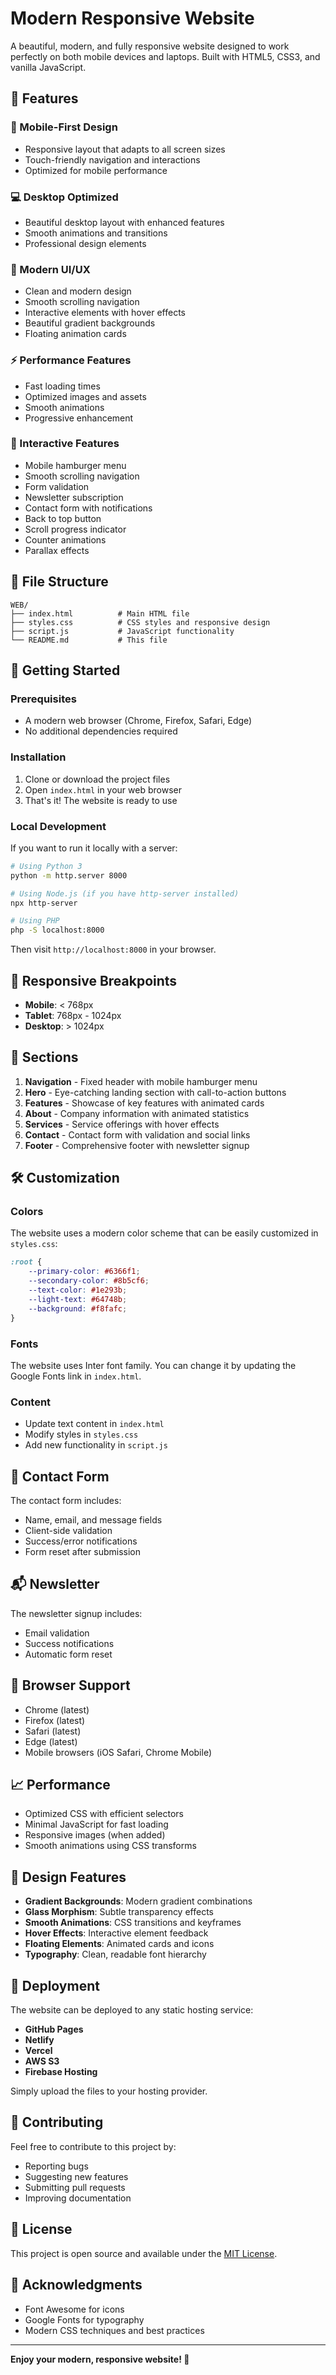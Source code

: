 # Modern Responsive Website

A beautiful, modern, and fully responsive website designed to work perfectly on both mobile devices and laptops. Built with HTML5, CSS3, and vanilla JavaScript.

## 🌟 Features

### 📱 Mobile-First Design
- Responsive layout that adapts to all screen sizes
- Touch-friendly navigation and interactions
- Optimized for mobile performance

### 💻 Desktop Optimized
- Beautiful desktop layout with enhanced features
- Smooth animations and transitions
- Professional design elements

### 🎨 Modern UI/UX
- Clean and modern design
- Smooth scrolling navigation
- Interactive elements with hover effects
- Beautiful gradient backgrounds
- Floating animation cards

### ⚡ Performance Features
- Fast loading times
- Optimized images and assets
- Smooth animations
- Progressive enhancement

### 🔧 Interactive Features
- Mobile hamburger menu
- Smooth scrolling navigation
- Form validation
- Newsletter subscription
- Contact form with notifications
- Back to top button
- Scroll progress indicator
- Counter animations
- Parallax effects

## 📁 File Structure

```
WEB/
├── index.html          # Main HTML file
├── styles.css          # CSS styles and responsive design
├── script.js           # JavaScript functionality
└── README.md           # This file
```

## 🚀 Getting Started

### Prerequisites
- A modern web browser (Chrome, Firefox, Safari, Edge)
- No additional dependencies required

### Installation
1. Clone or download the project files
2. Open `index.html` in your web browser
3. That's it! The website is ready to use

### Local Development
If you want to run it locally with a server:

```bash
# Using Python 3
python -m http.server 8000

# Using Node.js (if you have http-server installed)
npx http-server

# Using PHP
php -S localhost:8000
```

Then visit `http://localhost:8000` in your browser.

## 📱 Responsive Breakpoints

- **Mobile**: < 768px
- **Tablet**: 768px - 1024px
- **Desktop**: > 1024px

## 🎯 Sections

1. **Navigation** - Fixed header with mobile hamburger menu
2. **Hero** - Eye-catching landing section with call-to-action buttons
3. **Features** - Showcase of key features with animated cards
4. **About** - Company information with animated statistics
5. **Services** - Service offerings with hover effects
6. **Contact** - Contact form with validation and social links
7. **Footer** - Comprehensive footer with newsletter signup

## 🛠️ Customization

### Colors
The website uses a modern color scheme that can be easily customized in `styles.css`:

```css
:root {
    --primary-color: #6366f1;
    --secondary-color: #8b5cf6;
    --text-color: #1e293b;
    --light-text: #64748b;
    --background: #f8fafc;
}
```

### Fonts
The website uses Inter font family. You can change it by updating the Google Fonts link in `index.html`.

### Content
- Update text content in `index.html`
- Modify styles in `styles.css`
- Add new functionality in `script.js`

## 📧 Contact Form

The contact form includes:
- Name, email, and message fields
- Client-side validation
- Success/error notifications
- Form reset after submission

## 📬 Newsletter

The newsletter signup includes:
- Email validation
- Success notifications
- Automatic form reset

## 🔧 Browser Support

- Chrome (latest)
- Firefox (latest)
- Safari (latest)
- Edge (latest)
- Mobile browsers (iOS Safari, Chrome Mobile)

## 📈 Performance

- Optimized CSS with efficient selectors
- Minimal JavaScript for fast loading
- Responsive images (when added)
- Smooth animations using CSS transforms

## 🎨 Design Features

- **Gradient Backgrounds**: Modern gradient combinations
- **Glass Morphism**: Subtle transparency effects
- **Smooth Animations**: CSS transitions and keyframes
- **Hover Effects**: Interactive element feedback
- **Floating Elements**: Animated cards and icons
- **Typography**: Clean, readable font hierarchy

## 🚀 Deployment

The website can be deployed to any static hosting service:

- **GitHub Pages**
- **Netlify**
- **Vercel**
- **AWS S3**
- **Firebase Hosting**

Simply upload the files to your hosting provider.

## 🤝 Contributing

Feel free to contribute to this project by:
- Reporting bugs
- Suggesting new features
- Submitting pull requests
- Improving documentation

## 📄 License

This project is open source and available under the [MIT License](LICENSE).

## 🙏 Acknowledgments

- Font Awesome for icons
- Google Fonts for typography
- Modern CSS techniques and best practices

---

**Enjoy your modern, responsive website! 🎉** 